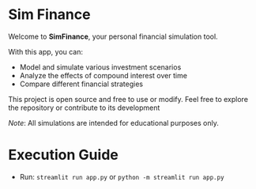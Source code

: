 # Sim Finance
Welcome to **SimFinance**, your personal financial simulation tool.

With this app, you can:

- Model and simulate various investment scenarios
- Analyze the effects of compound interest over time
- Compare different financial strategies

This project is open source and free to use or modify. Feel free to explore the repository or contribute to its development

*Note*: All simulations are intended for educational purposes only.

# Execution Guide
* Run: `streamlit run app.py` or `python -m streamlit run app.py`